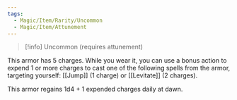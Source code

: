 ```yaml
---
tags:
  - Magic/Item/Rarity/Uncommon
  - Magic/Item/Attunement
---
```

>[!info]
>Uncommon (requires attunement)

This armor has 5 charges. While you wear it, you can use a bonus action to expend 1 or more charges to cast one of the following spells from the armor, targeting yourself: [[Jump]] (1 charge) or [[Levitate]] (2 charges).

This armor regains 1d4 + 1 expended charges daily at dawn.